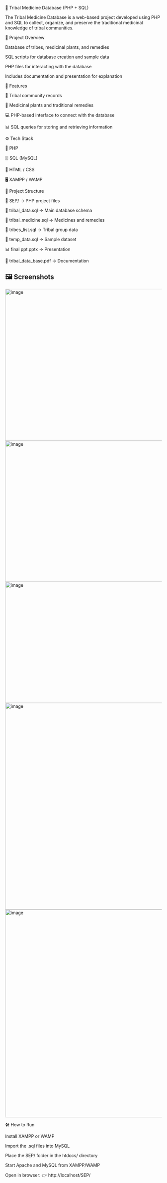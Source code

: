 🌿 Tribal Medicine Database (PHP + SQL)

The Tribal Medicine Database is a web-based project developed using PHP and SQL to collect, organize, and preserve the traditional medicinal knowledge of tribal communities.

📖 Project Overview

Database of tribes, medicinal plants, and remedies

SQL scripts for database creation and sample data

PHP files for interacting with the database

Includes documentation and presentation for explanation

🚀 Features

🏹 Tribal community records

🌱 Medicinal plants and traditional remedies

💻 PHP-based interface to connect with the database

📊 SQL queries for storing and retrieving information

⚙️ Tech Stack

🐘 PHP

🗄️ SQL (MySQL)

🎨 HTML / CSS

🖥️ XAMPP / WAMP

📂 Project Structure

📁 SEP/ → PHP project files

📄 tribal_data.sql → Main database schema

📄 tribal_medicine.sql → Medicines and remedies

📄 tribes_list.sql → Tribal group data

📄 temp_data.sql → Sample dataset

📊 final ppt.pptx → Presentation

📑 tribal_data_base.pdf → Documentation

## 🖼️ Screenshots  
<img width="743" height="488" alt="image" src="https://github.com/user-attachments/assets/6b06ddca-4361-48bd-ac8e-47cac0565ef6" />
<img width="627" height="453" alt="image" src="https://github.com/user-attachments/assets/4480da56-1a83-41ec-8805-1367453a8fa9" />
<img width="812" height="389" alt="image" src="https://github.com/user-attachments/assets/953f4b63-5ad4-4117-b400-b8524253abee" />
<img width="1428" height="663" alt="image" src="https://github.com/user-attachments/assets/295a5c8a-d621-4330-8512-24eec473e9e6" />
<img width="1408" height="668" alt="image" src="https://github.com/user-attachments/assets/3245da66-3b33-4f68-8171-33b648966ff3" />










🛠️ How to Run

Install XAMPP or WAMP

Import the .sql files into MySQL

Place the SEP/ folder in the htdocs/ directory

Start Apache and MySQL from XAMPP/WAMP

Open in browser: 👉 http://localhost/SEP/
